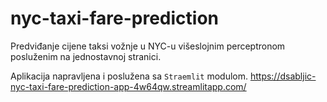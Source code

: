 # nyc-taxi-fare-prediction

Predviđanje cijene taksi vožnje u NYC-u višeslojnim perceptronom posluženim na jednostavnoj stranici.

Aplikacija napravljena i poslužena sa `Straemlit` modulom.
https://dsabljic-nyc-taxi-fare-prediction-app-4w64qw.streamlitapp.com/
